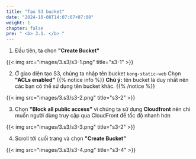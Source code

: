 ```yaml
---
title: "Tạo S3 bucket"
date: "2024-10-08T14:07:07+07:00"
weight: 1
chapter: false
pre: " <b> 3.1. </b> "
---
```


1. Đầu tiên, ta chọn **"Create Bucket"**

{{< img src="images/3.s3/s3-1.png" title="s3-1" >}}

2. Ở giao diện tạo S3, chúng ta nhập tên bucket `kong-static-web`
   Chọn **"ACLs enabled"**
   {{% notice info %}}
   **Chú ý:** tên bucket là duy nhất nên các bạn có thể sử dụng tên bucket khác.
   {{% /notice %}}

{{< img src="images/3.s3/s3-2.png" title="s3-2" >}}

3. Chọn **"Block all public access"** vì chúng ta sử dụng **Cloudfront** nên chỉ muốn người dùng truy cập qua CloudFront để tốc độ nhanh hơn

{{< img src="images/3.s3/s3-3.png" title="s3-2" >}}

4. Scroll tới cuối trang và chọn **"Create Bucket"**

{{< img src="images/3.s3/s3-4.png" title="s3-4" >}}

